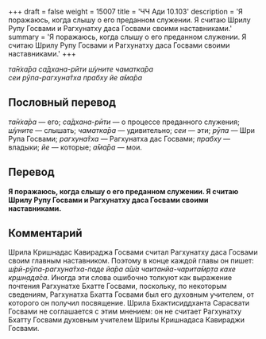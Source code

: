 +++
draft = false
weight = 15007
title = 'ЧЧ Ади 10.103'
description = 'Я поражаюсь, когда слышу о его преданном служении. Я считаю Шрилу Рупу Госвами и Рагхунатху даса Госвами своими наставниками.'
summary = 'Я поражаюсь, когда слышу о его преданном служении. Я считаю Шрилу Рупу Госвами и Рагхунатху даса Госвами своими наставниками.'
+++

_та̄н̇ха̄ра са̄дхана-рӣти ш́уните чаматка̄ра  
сеи рӯпа-рагхуна̄тха прабху йе а̄ма̄ра_

## Пословный перевод

_та̄н̇ха̄ра_ — его; _са̄дхана_\-_рӣти_ — о процессе преданного служения; _ш́уните_ — слышать; _чаматка̄ра_ — удивительно; _сеи_ — эти; _рӯпа_ — Шри Рупа Госвами; _рагхуна̄тха_ — Рагхунатха дас Госвами; _прабху_ — владыки; _йе_ — которые; _а̄ма̄ра_ — мои.

## Перевод

**Я поражаюсь, когда слышу о его преданном служении. Я считаю Шрилу Рупу Госвами и Рагхунатху даса Госвами своими наставниками.**

## Комментарий

Шрила Кришнадас Кавираджа Госвами считал Рагхунатху даса Госвами своим главным наставником. Поэтому в конце каждой главы он пишет: _ш́рӣ-рӯпа-рагхуна̄тха-паде йа̄ра а̄ш́а чаитанйа-чарита̄мр̣та кахе кр̣шн̣ада̄са_. Иногда эти слова ошибочно толкуют как выражение почтения Рагхунатхе Бхатте Госвами, поскольку, по некоторым сведениям, Рагхунатха Бхатта Госвами был его духовным учителем, от которого он получил посвящение. Шрила Бхактисиддханта Сарасвати Госвами не соглашается с этим мнением: он не считает Рагхунатху Бхатту Госвами духовным учителем Шрилы Кришнадаса Кавираджи Госвами.
